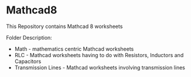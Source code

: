 # Mathcad8

This Repository contains Mathcad 8 worksheets

Folder Description:
* Math - mathematics centric Mathcad worksheets
* RLC - Mathcad worksheets having to do with Resistors, Inductors and Capacitors
* Transmission Lines - Mathcad worksheets involving transmission lines


